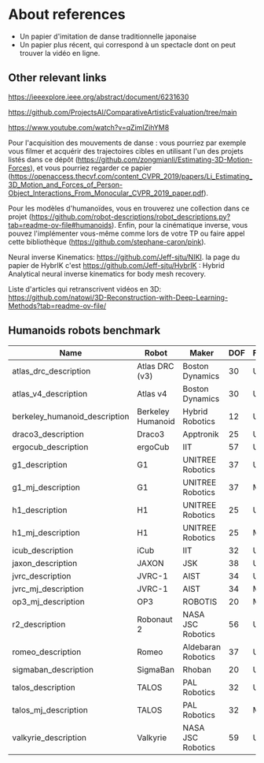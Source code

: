 # About references

- Un papier d'imitation de danse traditionnelle japonaise
- Un papier plus récent, qui correspond à un spectacle dont on peut trouver la vidéo en ligne.


## Other relevant links

https://ieeexplore.ieee.org/abstract/document/6231630

https://github.com/ProjectsAI/ComparativeArtisticEvaluation/tree/main

https://www.youtube.com/watch?v=qZimIZihYM8

Pour l'acquisition des mouvements de danse : vous pourriez par exemple vous filmer et acquérir des trajectoires cibles en utilisant l'un des projets listés dans ce dépôt (https://github.com/zongmianli/Estimating-3D-Motion-Forces), et vous pourriez regarder ce papier (https://openaccess.thecvf.com/content_CVPR_2019/papers/Li_Estimating_3D_Motion_and_Forces_of_Person-Object_Interactions_From_Monocular_CVPR_2019_paper.pdf).

Pour les modèles d'humanoïdes, vous en trouverez une collection dans ce projet (https://github.com/robot-descriptions/robot_descriptions.py?tab=readme-ov-file#humanoids). Enfin, pour la cinématique inverse, vous pouvez l'implémenter vous-même comme lors de votre TP ou faire appel cette bibliothèque (https://github.com/stephane-caron/pink).


Neural inverse Kinematics: https://github.com/Jeff-sjtu/NIKI.
la page du papier de HybrIK c'est https://github.com/Jeff-sjtu/HybrIK : Hybrid Analytical neural inverse kinematics for body mesh recovery.

Liste d'articles qui retranscrivent vidéos en 3D: https://github.com/natowi/3D-Reconstruction-with-Deep-Learning-Methods?tab=readme-ov-file/ 

## Humanoids robots benchmark


| Name                      | Robot            | Maker              | DOF | Format | Notes |
|---------------------------|------------------|--------------------|-----|--------|------------|
| atlas_drc_description     | Atlas DRC (v3)   | Boston Dynamics    | 30  | URDF   |
| atlas_v4_description      | Atlas v4         | Boston Dynamics    | 30  | URDF   |
| berkeley_humanoid_description | Berkeley Humanoid | Hybrid Robotics | 12  | URDF   | Not found loads_robots |
| draco3_description        | Draco3           | Apptronik          | 25  | URDF   |
| ergocub_description       | ergoCub          | IIT                | 57  | URDF   |
| g1_description            | G1               | UNITREE Robotics   | 37  | URDF   |
| g1_mj_description         | G1               | UNITREE Robotics   | 37  | MJCF   |
| h1_description            | H1               | UNITREE Robotics   | 25  | URDF   |
| h1_mj_description         | H1               | UNITREE Robotics   | 25  | MJCF   |
| icub_description          | iCub             | IIT                | 32  | URDF   |
| jaxon_description         | JAXON            | JSK                | 38  | URDF   |
| jvrc_description          | JVRC-1           | AIST               | 34  | URDF   |
| jvrc_mj_description       | JVRC-1           | AIST               | 34  | MJCF   |
| op3_mj_description        | OP3              | ROBOTIS            | 20  | MJCF   |
| r2_description            | Robonaut 2       | NASA JSC Robotics  | 56  | URDF   |
| romeo_description         | Romeo            | Aldebaran Robotics | 37  | URDF   |
| sigmaban_description      | SigmaBan         | Rhoban             | 20  | URDF   |
| talos_description         | TALOS            | PAL Robotics       | 32  | URDF   |
| talos_mj_description      | TALOS            | PAL Robotics       | 32  | MJCF   |
| valkyrie_description      | Valkyrie         | NASA JSC Robotics  | 59  | URDF   |

